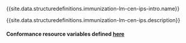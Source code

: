 {{site.data.structuredefinitions.immunization-lm-cen-ips-intro.name}}

{{site.data.structuredefinitions.immunization-lm-cen-ips.description}}

#### Conformance resource variables defined [here](http://wiki.hl7.org/index.php?title=IG_Publisher_Documentation#Jekyll)
